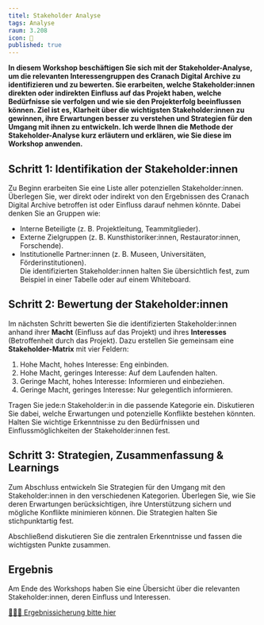 ```yaml
---
titel: Stakeholder Analyse
tags: Analyse
raum: 3.208
icon: 🎨
published: true
---
```



**In diesem Workshop beschäftigen Sie sich mit der Stakeholder-Analyse, um die relevanten Interessengruppen des Cranach Digital Archive zu identifizieren und zu bewerten. Sie erarbeiten, welche Stakeholder:innen direkten oder indirekten Einfluss auf das Projekt haben, welche Bedürfnisse sie verfolgen und wie sie den Projekterfolg beeinflussen können. Ziel ist es, Klarheit über die wichtigsten Stakeholder:innen zu gewinnen, ihre Erwartungen besser zu verstehen und Strategien für den Umgang mit ihnen zu entwickeln. Ich werde Ihnen die Methode der Stakeholder-Analyse kurz erläutern und erklären, wie Sie diese im Workshop anwenden.**



<div class="is-medium">

## Schritt 1: Identifikation der Stakeholder:innen

Zu Beginn erarbeiten Sie eine Liste aller potenziellen Stakeholder:innen. Überlegen Sie, wer direkt oder indirekt von den Ergebnissen des Cranach Digital Archive betroffen ist oder Einfluss darauf nehmen könnte. Dabei denken Sie an Gruppen wie:  
- Interne Beteiligte (z. B. Projektleitung, Teammitglieder).  
- Externe Zielgruppen (z. B. Kunsthistoriker:innen, Restaurator:innen, Forschende).  
- Institutionelle Partner:innen (z. B. Museen, Universitäten, Förderinstitutionen).  
Die identifizierten Stakeholder:innen halten Sie übersichtlich fest, zum Beispiel in einer Tabelle oder auf einem Whiteboard.


## Schritt 2: Bewertung der Stakeholder:innen

Im nächsten Schritt bewerten Sie die identifizierten Stakeholder:innen anhand ihrer **Macht** (Einfluss auf das Projekt) und ihres **Interesses** (Betroffenheit durch das Projekt). Dazu erstellen Sie gemeinsam eine **Stakeholder-Matrix** mit vier Feldern:  

1. Hohe Macht, hohes Interesse: Eng einbinden.  
2. Hohe Macht, geringes Interesse: Auf dem Laufenden halten.  
3. Geringe Macht, hohes Interesse: Informieren und einbeziehen.  
4. Geringe Macht, geringes Interesse: Nur gelegentlich informieren. 

Tragen Sie jede:n Stakeholder:in in die passende Kategorie ein. Diskutieren Sie dabei, welche Erwartungen und potenzielle Konflikte bestehen könnten. Halten Sie wichtige Erkenntnisse zu den Bedürfnissen und Einflussmöglichkeiten der Stakeholder:innen fest.


## Schritt 3: Strategien, Zusammenfassung & Learnings

Zum Abschluss entwickeln Sie Strategien für den Umgang mit den Stakeholder:innen in den verschiedenen Kategorien. Überlegen Sie, wie Sie deren Erwartungen berücksichtigen, ihre Unterstützung sichern und mögliche Konflikte minimieren können. Die Strategien halten Sie stichpunktartig fest.  

Abschließend diskutieren Sie die zentralen Erkenntnisse und fassen die wichtigsten Punkte zusammen.


## Ergebnis

Am Ende des Workshops haben Sie eine Übersicht über die relevanten Stakeholder:innen, deren Einfluss und Interessen. 

[🧑🏽‍🏫 Ergebnissicherung bitte hier](https://miro.com/app/board/uXjVN6hnIhQ=/?share_link_id=379133786535)

</div>
